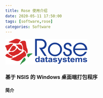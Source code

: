 ```yaml
---
title: Rose 使用介绍
date: 2020-05-11 17:50:00
tags: [software,rose]
categories: Software
---
```

<img src="https://raw.githubusercontent.com/Sadness96/sadness96.github.io/master/images/blog/software-Rose/rose_log.png"/>

### 基于 NSIS 的 Windows 桌面端打包程序
<!-- more -->
#### 简介
